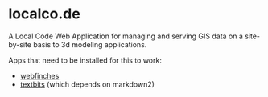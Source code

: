 # localco.de

A Local Code Web Application for managing and serving GIS data on a
site-by-site basis to 3d modeling applications.

Apps that need to be installed for this to work:

* [webfinches](www.github.com/localcode/webfinches)
* [textbits](www.github.com/bengolder/textbits) (which depends on markdown2)
